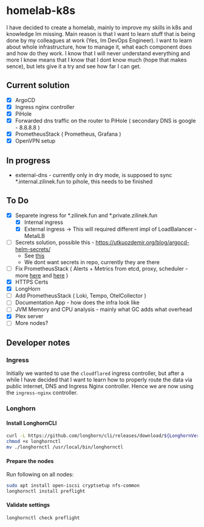 # homelab-k8s
I have decided to create a homelab, mainly to improve my skills in k8s and knowledge Im missing. Main reason is that I want to learn stuff that is being done by my colleagues at work (Yes, Im DevOps Engineer). I want to learn about whole infrastructure, how to manage it, what each component does and how do they work. I know that I will never understand everything and more I know means that I know that I dont know much (hope that makes sence), but lets give it a try and see how far I can get.

## Current solution 

- [x] ArgoCD
- [x] Ingress nginx controller
- [x] PiHole
- [x] Forwarded dns traffic on the router to PiHole ( secondary DNS is google - 8.8.8.8 )
- [x] PrometheusStack ( Prometheus, Grafana )
- [x] OpenVPN setup 

## In progress
- external-dns - currently only in dry mode, is supposed to sync *.internal.zilinek.fun to pihole, this needs to be finished

## To Do
- [x] Separete ingress for *.zilinek.fun and *.private.zilinek.fun
  - [x] Internal ingress
  - [x] External ingress -> This will required different impl of LoadBalancer - MetalLB
- [ ] Secrets solution, possible this - https://utkuozdemir.org/blog/argocd-helm-secrets/
   - See [this](https://docs.k3s.io/cli/secrets-encrypt)
   - We dont want secrets in repo, currently they are there
- [ ] Fix PrometheusStack ( Alerts + Metrics from etcd, proxy, scheduler - more [here](https://github.com/k3s-io/k3s/issues/6207) and [here](https://github.com/k3s-io/k3s/issues/3619) ) 
- [x] HTTPS Certs
- [x] LongHorn
- [ ] Add PrometheusStack ( Loki, Tempo, OtelCollector )
- [ ] Documentation App - how does the infra look like
- [ ] JVM Memory and CPU analysis - mainly what GC adds what overhead
- [x] Plex server
- [ ] More nodes?

## Developer notes

### Ingress
Initially we wanted to use the `cloudflared` ingress controller, but after a while I have decided that I want to learn how to properly route the data via public internet, DNS and Ingress Nginx controller. Hence we are now using the `ingress-nginx` controller.

### Longhorn

#### Install LonghornCLI
```bash
curl -L https://github.com/longhorn/cli/releases/download/${LonghornVersion}/longhornctl-${OS}-${ARCH} -o longhornctl
chmod +x longhornctl
mv ./longhornctl /usr/local/bin/longhornctl
```

#### Prepare the nodes
Run following on all nodes:
```bash
sudo apt install open-iscsi cryptsetup nfs-common
longhornctl install preflight
```

#### Validate settings
```bash
longhornctl check preflight
```
